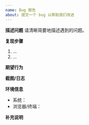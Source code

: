 ```yaml
---
name: Bug 报告
about: 提交一个 bug 以帮助我们改进
---
```


**描述问题**
请清晰简要地描述遇到的问题。

**复现步骤**
1. ...
2. ...

**期望行为**

**截图/日志**

**环境信息**
- 系统：
- 浏览器/终端：

**补充说明**
